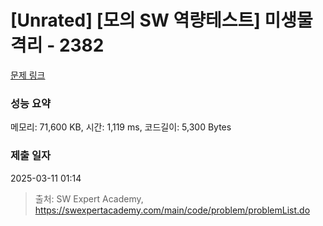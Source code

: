 # [Unrated] [모의 SW 역량테스트] 미생물 격리 - 2382 

[문제 링크](https://swexpertacademy.com/main/code/problem/problemDetail.do?contestProbId=AV597vbqAH0DFAVl) 

### 성능 요약

메모리: 71,600 KB, 시간: 1,119 ms, 코드길이: 5,300 Bytes

### 제출 일자

2025-03-11 01:14



> 출처: SW Expert Academy, https://swexpertacademy.com/main/code/problem/problemList.do